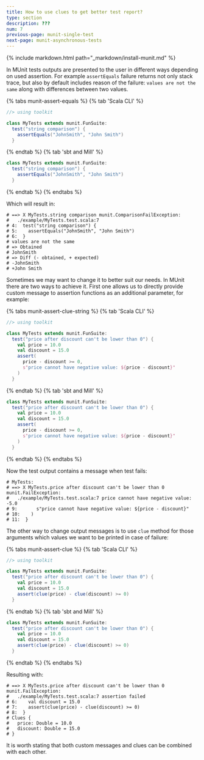 ```yaml
---
title: How to use clues to get better test report?
type: section
description: ???
num: 7
previous-page: munit-single-test
next-page: munit-asynchronous-tests
---
```


{% include markdown.html path="_markdown/install-munit.md" %}


In MUnit tests outputs are presented to the user in different ways depending on used assertion.
For example `assertEquals` failure returns not only stack trace, 
but also by default includes reason of the failure: `values are not the same` along with differences between two values.

{% tabs munit-assert-equals %}
{% tab 'Scala CLI' %}
```scala
//> using toolkit

class MyTests extends munit.FunSuite:
  test("string comparison") {
    assertEquals("JohnSmith", "John Smith")
  }
```
{% endtab %}
{% tab 'sbt and Mill' %}
```scala
class MyTests extends munit.FunSuite:
  test("string comparison") {
    assertEquals("JohnSmith", "John Smith")
  }
```
{% endtab %}
{% endtabs %}

Which will result in:
```
# ==> X MyTests.string comparison munit.ComparisonFailException: 
#   ./example/MyTests.test.scala:7
# 4:  test("string comparison") {
# 5:    assertEquals("JohnSmith", "John Smith")
# 6:  }
# values are not the same
# => Obtained
# JohnSmith
# => Diff (- obtained, + expected)
# -JohnSmith
# +John Smith
```

Sometimes we may want to change it to better suit our needs.
In MUnit there are two ways to achieve it. First one allows us to directly provide
custom message to assertion functions as an additional parameter, for example:


{% tabs munit-assert-clue-string %}
{% tab 'Scala CLI' %}
```scala
//> using toolkit

class MyTests extends munit.FunSuite:
  test("price after discount can't be lower than 0") {
    val price = 10.0
    val discount = 15.0
    assert(
      price - discount >= 0,
      s"price cannot have negative value: ${price - discount}"
    )
  }
```
{% endtab %}
{% tab 'sbt and Mill' %}
```scala
class MyTests extends munit.FunSuite:
  test("price after discount can't be lower than 0") {
    val price = 10.0
    val discount = 15.0
    assert(
      price - discount >= 0,
      s"price cannot have negative value: ${price - discount}"
    )
  }
```
{% endtab %}
{% endtabs %}

Now the test output contains a message when test fails:
```
# MyTests:
# ==> X MyTests.price after discount can't be lower than 0  munit.FailException: 
#   ./example/MyTests.test.scala:7 price cannot have negative value: -5.0
# 9:       s"price cannot have negative value: ${price - discount}"
# 10:    )
# 11:  }
```

The other way to change output messages is to use `clue` method for those arguments which values we want to be printed
in case of failure:


{% tabs munit-assert-clue %}
{% tab 'Scala CLI' %}
```scala
//> using toolkit

class MyTests extends munit.FunSuite:
  test("price after discount can't be lower than 0") {
    val price = 10.0
    val discount = 15.0
    assert(clue(price) - clue(discount) >= 0)
  }
```
{% endtab %}
{% tab 'sbt and Mill' %}
```scala
class MyTests extends munit.FunSuite:
  test("price after discount can't be lower than 0") {
    val price = 10.0
    val discount = 15.0
    assert(clue(price) - clue(discount) >= 0)
  }
```
{% endtab %}
{% endtabs %}

Resulting with:

```
# ==> X MyTests.price after discount can't be lower than 0  munit.FailException: 
#   ./example/MyTests.test.scala:7 assertion failed
# 6:    val discount = 15.0
# 7:    assert(clue(price) - clue(discount) >= 0)
# 8:  }
# Clues {
#   price: Double = 10.0
#   discount: Double = 15.0
# }
```

It is worth stating that both custom messages and clues can be combined with each other.

